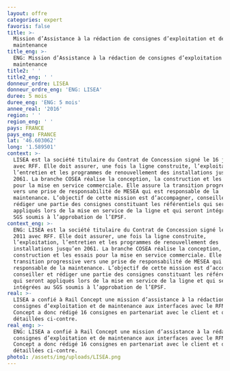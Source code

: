 ```yaml
---
layout: offre
categories: expert
favoris: false
title: >-
  Mission d’Assistance à la rédaction de consignes d’exploitation et de
  maintenance
title_eng: >-
  ENG: Mission d’Assistance à la rédaction de consignes d’exploitation et de
  maintenance
title2: ' '
title2_eng: ' '
donneur_ordre: LISEA
donneur_ordre_eng: 'ENG: LISEA'
duree: 5 mois
duree_eng: 'ENG: 5 mois'
annee_real: '2016'
region: ' '
region_eng: ' '
pays: FRANCE
pays_eng: FRANCE
lat: '46.603062'
long: '1.589501'
context: >-
  LISEA est la société titulaire du Contrat de Concession signé le 16 juin 2011
  avec RFF. Elle doit assurer, une fois la ligne construite, l’exploitation,
  l’entretien et les programmes de renouvellement des installations jusqu’en
  2061. La branche COSEA réalise la conception, la construction et les essais
  pour la mise en service commerciale. Elle assure la transition progressive
  vers une prise de responsabilité de MESEA qui est responsable de la
  maintenance. L’objectif de cette mission est d’accompagner, conseiller et
  rédiger une partie des consignes constituant les référentiels qui seront
  appliqués lors de la mise en service de la ligne et qui seront intégrées au
  SGS soumis à l’approbation de l’EPSF.
context_eng: >-
  ENG: LISEA est la société titulaire du Contrat de Concession signé le 16 juin
  2011 avec RFF. Elle doit assurer, une fois la ligne construite,
  l’exploitation, l’entretien et les programmes de renouvellement des
  installations jusqu’en 2061. La branche COSEA réalise la conception, la
  construction et les essais pour la mise en service commerciale. Elle assure la
  transition progressive vers une prise de responsabilité de MESEA qui est
  responsable de la maintenance. L’objectif de cette mission est d’accompagner,
  conseiller et rédiger une partie des consignes constituant les référentiels
  qui seront appliqués lors de la mise en service de la ligne et qui seront
  intégrées au SGS soumis à l’approbation de l’EPSF.
real: >-
  LISEA a confié à Rail Concept une mission d’assistance à la rédaction de
  consignes d’exploitation et de maintenance aux interfaces avec le RFN. Rail
  Concept a donc rédigé 16 consignes en partenariat avec le client et qui sont
  détaillées ci-contre.
real_eng: >-
  ENG: LISEA a confié à Rail Concept une mission d’assistance à la rédaction de
  consignes d’exploitation et de maintenance aux interfaces avec le RFN. Rail
  Concept a donc rédigé 16 consignes en partenariat avec le client et qui sont
  détaillées ci-contre.
photo1: /assets/img/uploads/LISEA.png
---
```


